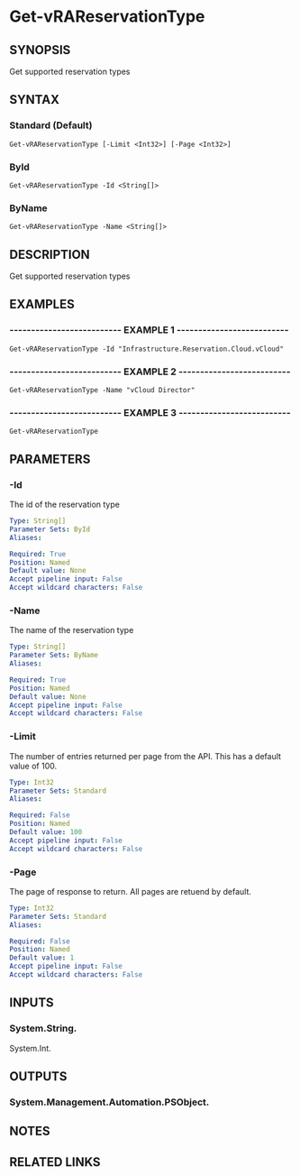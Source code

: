 # Get-vRAReservationType

## SYNOPSIS
Get supported reservation types

## SYNTAX

### Standard (Default)
```
Get-vRAReservationType [-Limit <Int32>] [-Page <Int32>]
```

### ById
```
Get-vRAReservationType -Id <String[]>
```

### ByName
```
Get-vRAReservationType -Name <String[]>
```

## DESCRIPTION
Get supported reservation types

## EXAMPLES

### -------------------------- EXAMPLE 1 --------------------------
```
Get-vRAReservationType -Id "Infrastructure.Reservation.Cloud.vCloud"
```

### -------------------------- EXAMPLE 2 --------------------------
```
Get-vRAReservationType -Name "vCloud Director"
```

### -------------------------- EXAMPLE 3 --------------------------
```
Get-vRAReservationType
```

## PARAMETERS

### -Id
The id of the reservation type

```yaml
Type: String[]
Parameter Sets: ById
Aliases: 

Required: True
Position: Named
Default value: None
Accept pipeline input: False
Accept wildcard characters: False
```

### -Name
The name of the reservation type

```yaml
Type: String[]
Parameter Sets: ByName
Aliases: 

Required: True
Position: Named
Default value: None
Accept pipeline input: False
Accept wildcard characters: False
```

### -Limit
The number of entries returned per page from the API.
This has a default value of 100.

```yaml
Type: Int32
Parameter Sets: Standard
Aliases: 

Required: False
Position: Named
Default value: 100
Accept pipeline input: False
Accept wildcard characters: False
```

### -Page
The page of response to return.
All pages are retuend by default.

```yaml
Type: Int32
Parameter Sets: Standard
Aliases: 

Required: False
Position: Named
Default value: 1
Accept pipeline input: False
Accept wildcard characters: False
```

## INPUTS

### System.String.
System.Int.

## OUTPUTS

### System.Management.Automation.PSObject.

## NOTES

## RELATED LINKS

